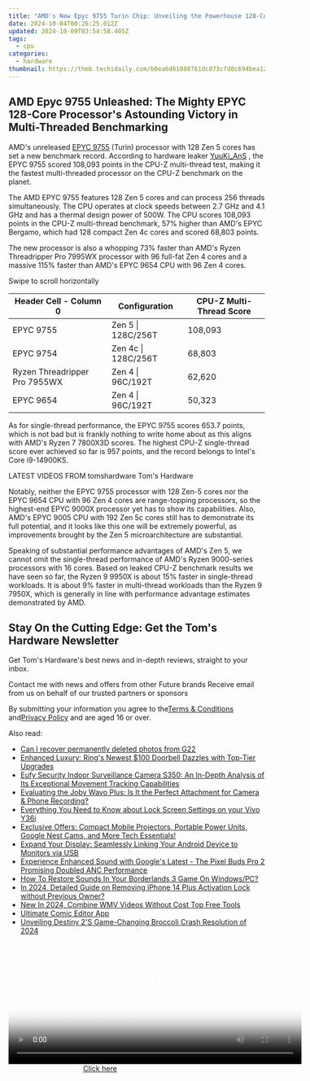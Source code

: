 ```yaml
---
title: "AMD's New Epyc 9755 Turin Chip: Unveiling the Powerhouse 128-Core Processor That Exceeded 108K Points!"
date: 2024-10-04T00:26:25.012Z
updated: 2024-10-09T03:54:58.405Z
tags:
  - cpu
categories:
  - hardware
thumbnail: https://thmb.techidaily.com/b0ea6d61080761dc873cfd8c694bea1246e45e087ea28aa28a47640ed6e89f83.jpg
---
```


## AMD Epyc 9755 Unleashed: The Mighty EPYC 128-Core Processor's Astounding Victory in Multi-Threaded Benchmarking

AMD's unreleased [EPYC 9755](https://www.tomshardware.com/pc-components/cpus/amd-announces-3nm-epyc-turin-launching-with-192-cores-and-384-threads-in-second-half-of-2024-54x-faster-than-intel-xeon-in-ai-workload) (Turin) processor with 128 Zen 5 cores has set a new benchmark record. According to hardware leaker [YuuKi_AnS](https://x.com/yuuki%5Fans/status/1816185684753015066) , the EPYC 9755 scored 108,093 points in the CPU-Z multi-thread test, making it the fastest multi-threaded processor on the CPU-Z benchmark on the planet.

 The AMD EPYC 9755 features 128 Zen 5 cores and can process 256 threads simultaneously. The CPU operates at clock speeds between 2.7 GHz and 4.1 GHz and has a thermal design power of 500W. The CPU scores 108,093 points in the CPU-Z multi-thread benchmark, 57% higher than AMD's EPYC Bergamo, which had 128 compact Zen 4c cores and scored 68,803 points.

 The new processor is also a whopping 73% faster than AMD's Ryzen Threadripper Pro 7995WX processor with 96 full-fat Zen 4 cores and a massive 115% faster than AMD's EPYC 9654 CPU with 96 Zen 4 cores.

 Swipe to scroll horizontally

| Header Cell - Column 0        | Configuration       | CPU-Z Multi-Thread Score |
| ----------------------------- | ------------------- | ------------------------ |
| EPYC 9755                     | Zen 5 \| 128C/256T  | 108,093                  |
| EPYC 9754                     | Zen 4c \| 128C/256T | 68,803                   |
| Ryzen Threadripper Pro 7955WX | Zen 4 \| 96C/192T   | 62,620                   |
| EPYC 9654                     | Zen 4 \| 96C/192T   | 50,323                   |

 As for single-thread performance, the EPYC 9755 scores 653.7 points, which is not bad but is frankly nothing to write home about as this aligns with AMD's Ryzen 7 7800X3D scores. The highest CPU-Z single-thread score ever achieved so far is 957 points, and the record belongs to Intel's Core i9-14900KS.

 LATEST VIDEOS FROM tomshardware Tom's Hardware

 Notably, neither the EPYC 9755 processor with 128 Zen-5 cores nor the EPYC 9654 CPU with 96 Zen 4 cores are range-topping processors, so the highest-end EPYC 9000X processor yet has to show its capabilities. Also, AMD's EPYC 9005 CPU with 192 Zen 5c cores still has to demonstrate its full potential, and it looks like this one will be extremely powerful, as improvements brought by the Zen 5 microarchitecture are substantial.

 Speaking of substantial performance advantages of AMD's Zen 5, we cannot omit the single-thread performance of AMD's Ryzen 9000-series processors with 16 cores. Based on leaked CPU-Z benchmark results we have seen so far, the Ryzen 9 9950X is about 15% faster in single-thread workloads. It is about 9% faster in multi-thread workloads than the Ryzen 9 7950X, which is generally in line with performance advantage estimates demonstrated by AMD.

## Stay On the Cutting Edge: Get the Tom's Hardware Newsletter

 Get Tom's Hardware's best news and in-depth reviews, straight to your inbox.

 Contact me with news and offers from other Future brands  Receive email from us on behalf of our trusted partners or sponsors

 By submitting your information you agree to the[Terms & Conditions](https://futureplc.com/terms-conditions/) and[Privacy Policy](https://futureplc.com/privacy-policy/) and are aged 16 or over.

<ins class="adsbygoogle"
     style="display:block"
     data-ad-format="autorelaxed"
     data-ad-client="ca-pub-7571918770474297"
     data-ad-slot="1223367746"></ins>

<ins class="adsbygoogle"
     style="display:block"
     data-ad-client="ca-pub-7571918770474297"
     data-ad-slot="8358498916"
     data-ad-format="auto"
     data-full-width-responsive="true"></ins>

<span class="atpl-alsoreadstyle">Also read:</span>
<div><ul>
<li><a href="https://phone-solutions.techidaily.com/can-i-recover-permanently-deleted-photos-from-g22-by-stellar-photo-recovery-android-mobile-photo-recover/"><u>Can I recover permanently deleted photos from G22</u></a></li>
<li><a href="https://hardware-updates.techidaily.com/enhanced-luxury-rings-newest-100-doorbell-dazzles-with-top-tier-upgrades/"><u>Enhanced Luxury: Ring's Newest $100 Doorbell Dazzles with Top-Tier Upgrades</u></a></li>
<li><a href="https://hardware-updates.techidaily.com/eufy-security-indoor-surveillance-camera-s350-an-in-depth-analysis-of-its-exceptional-movement-tracking-capabilities/"><u>Eufy Security Indoor Surveillance Camera S350: An In-Depth Analysis of Its Exceptional Movement Tracking Capabilities</u></a></li>
<li><a href="https://hardware-updates.techidaily.com/evaluating-the-joby-wavo-plus-is-it-the-perfect-attachment-for-camera-and-phone-recording/"><u>Evaluating the Joby Wavo Plus: Is It the Perfect Attachment for Camera & Phone Recording?</u></a></li>
<li><a href="https://unlock-android.techidaily.com/everything-you-need-to-know-about-lock-screen-settings-on-your-vivo-y36i-by-drfone-android/"><u>Everything You Need to Know about Lock Screen Settings on your Vivo Y36i</u></a></li>
<li><a href="https://hardware-updates.techidaily.com/exclusive-offers-compact-mobile-projectors-portable-power-units-google-nest-cams-and-more-tech-essentials/"><u>Exclusive Offers: Compact Mobile Projectors, Portable Power Units, Google Nest Cams, and More Tech Essentials!</u></a></li>
<li><a href="https://hardware-updates.techidaily.com/expand-your-display-seamlessly-linking-your-android-device-to-monitors-via-usb/"><u>Expand Your Display: Seamlessly Linking Your Android Device to Monitors via USB</u></a></li>
<li><a href="https://hardware-updates.techidaily.com/experience-enhanced-sound-with-googles-latest-the-pixel-buds-pro-2-promising-doubled-anc-performance/"><u>Experience Enhanced Sound with Google's Latest - The Pixel Buds Pro 2 Promising Doubled ANC Performance</u></a></li>
<li><a href="https://sound-issues.techidaily.com/how-to-restore-sounds-in-your-borderlands-3-game-on-windowspc/"><u>How To Restore Sounds In Your Borderlands 3 Game On Windows/PC?</u></a></li>
<li><a href="https://apple-account.techidaily.com/in-2024-detailed-guide-on-removing-iphone-14-plus-activation-lock-without-previous-owner-by-drfone-ios/"><u>In 2024, Detailed Guide on Removing iPhone 14 Plus Activation Lock without Previous Owner?</u></a></li>
<li><a href="https://smart-video-editing.techidaily.com/new-in-2024-combine-wmv-videos-without-cost-top-free-tools/"><u>New In 2024, Combine WMV Videos Without Cost Top Free Tools</u></a></li>
<li><a href="https://extra-lessons.techidaily.com/ultimate-comic-editor-app/"><u>Ultimate Comic Editor App</u></a></li>
<li><a href="https://win-answers.techidaily.com/unveiling-destiny-2s-game-changing-broccoli-crash-resolution-of-2024/"><u>Unveiling Destiny 2'S Game-Changing Broccoli Crash Resolution of 2024</u></a></li>
</ul></div>

<!-- affiliate ads begin -->
<span id="1982462">
					<video width="576" height="240" style="cursor:pointer"
           poster="//a.impactradius-go.com/display-clicktoplayimage/1982462.png"
           onclick="if(!this.playClicked){this.play();this.setAttribute('controls',true);this.playClicked=true;}">
	   <source src="//a.impactradius-go.com/display-ad/22993-1982462">
	   <img src="//a.impactradius-go.com/display-clicktoplayimage/1982462.png" style="border: none; height: 100%; width: 100%; object-fit: contain">
	</video>
	<div style="width:360px;text-align:center"><a href="javascript:window.open(decodeURIComponent('https%3A%2F%2Fhomestyler.sjv.io%2Fc%2F5597632%2F1982462%2F22993'), '_blank');void(0);">Click here</a></div>
</span>
<img height="0" width="0" src="https://imp.pxf.io/i/5597632/1982462/22993" style="position:absolute;visibility:hidden;" border="0" />
<!-- affiliate ads end -->

